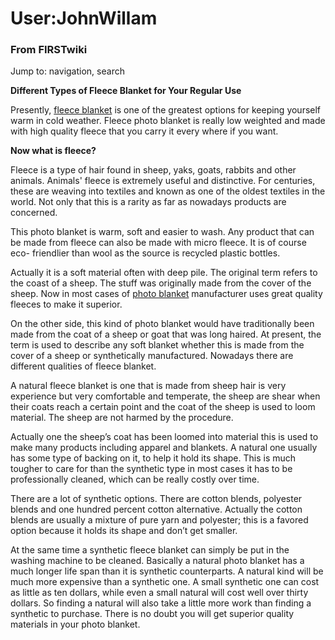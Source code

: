 

# User:JohnWillam

### From FIRSTwiki

Jump to: navigation, search

**Different Types of Fleece Blanket for Your Regular Use**

  

  
Presently, [fleece blanket](http://www.thememoriesplace.com
"http://www.thememoriesplace.com" ) is one of the greatest options for keeping
yourself warm in cold weather. Fleece photo blanket is really low weighted and
made with high quality fleece that you carry it every where if you want.

**Now what is fleece?**

Fleece is a type of hair found in sheep, yaks, goats, rabbits and other
animals. Animals' fleece is extremely useful and distinctive. For centuries,
these are weaving into textiles and known as one of the oldest textiles in the
world. Not only that this is a rarity as far as nowadays products are
concerned.

This photo blanket is warm, soft and easier to wash. Any product that can be
made from fleece can also be made with micro fleece. It is of course eco-
friendlier than wool as the source is recycled plastic bottles.

Actually it is a soft material often with deep pile. The original term refers
to the coast of a sheep. The stuff was originally made from the cover of the
sheep. Now in most cases of [photo blanket](http://www.thememoriesplace.com
"http://www.thememoriesplace.com" ) manufacturer uses great quality fleeces to
make it superior.

On the other side, this kind of photo blanket would have traditionally been
made from the coat of a sheep or goat that was long haired. At present, the
term is used to describe any soft blanket whether this is made from the cover
of a sheep or synthetically manufactured. Nowadays there are different
qualities of fleece blanket.

A natural fleece blanket is one that is made from sheep hair is very
experience but very comfortable and temperate, the sheep are shear when their
coats reach a certain point and the coat of the sheep is used to loom
material. The sheep are not harmed by the procedure.

Actually one the sheep’s coat has been loomed into material this is used to
make many products including apparel and blankets. A natural one usually has
some type of backing on it, to help it hold its shape. This is much tougher to
care for than the synthetic type in most cases it has to be professionally
cleaned, which can be really costly over time.

There are a lot of synthetic options. There are cotton blends, polyester
blends and one hundred percent cotton alternative. Actually the cotton blends
are usually a mixture of pure yarn and polyester; this is a favored option
because it holds its shape and don’t get smaller.

At the same time a synthetic fleece blanket can simply be put in the washing
machine to be cleaned. Basically a natural photo blanket has a much longer
life span than it is synthetic counterparts. A natural kind will be much more
expensive than a synthetic one. A small synthetic one can cost as little as
ten dollars, while even a small natural will cost well over thirty dollars. So
finding a natural will also take a little more work than finding a synthetic
to purchase. There is no doubt you will get superior quality materials in your
photo blanket.

